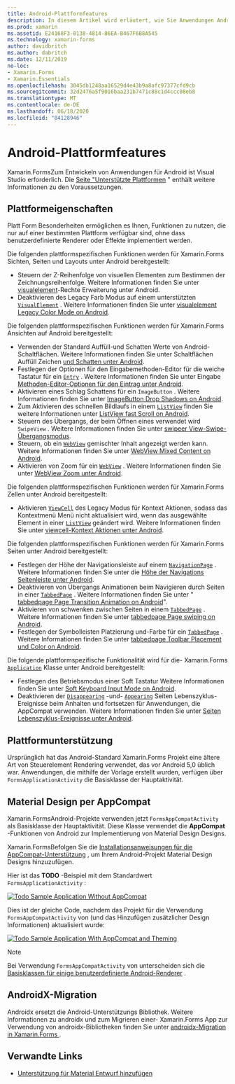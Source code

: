 ```yaml
---
title: Android-Plattformfeatures
description: In diesem Artikel wird erläutert, wie Sie Anwendungen Android-spezifische Funktionen hinzufügen Xamarin.Forms .
ms.prod: xamarin
ms.assetid: E24168F3-0138-4814-86EA-B467F6B8A545
ms.technology: xamarin-forms
author: davidbritch
ms.author: dabritch
ms.date: 12/11/2019
no-loc:
- Xamarin.Forms
- Xamarin.Essentials
ms.openlocfilehash: 3045db1248aa16529d4e43b9a8afc97377cfd9cb
ms.sourcegitcommit: 32d2476a5f9016baa231b7471c88c1d4ccc08eb8
ms.translationtype: MT
ms.contentlocale: de-DE
ms.lasthandoff: 06/18/2020
ms.locfileid: "84128946"
---
```

# <a name="android-platform-features"></a>Android-Plattformfeatures

Xamarin.FormsZum Entwickeln von Anwendungen für Android ist Visual Studio erforderlich. Die [Seite "Unterstützte Plattformen](~/get-started/supported-platforms.md) " enthält weitere Informationen zu den Voraussetzungen.

## <a name="platform-specifics"></a>Plattformeigenschaften

Platt Form Besonderheiten ermöglichen es Ihnen, Funktionen zu nutzen, die nur auf einer bestimmten Plattform verfügbar sind, ohne dass benutzerdefinierte Renderer oder Effekte implementiert werden.

Die folgenden plattformspezifischen Funktionen werden für Xamarin.Forms Sichten, Seiten und Layouts unter Android bereitgestellt:

- Steuern der Z-Reihenfolge von visuellen Elementen zum Bestimmen der Zeichnungsreihenfolge. Weitere Informationen finden Sie unter [visualelement](visualelement-elevation.md)-Rechte Erweiterung unter Android.
- Deaktivieren des Legacy Farb Modus auf einem unterstützten [`VisualElement`](xref:Xamarin.Forms.VisualElement) . Weitere Informationen finden Sie unter [visualelement Legacy Color Mode on Android](legacy-color-mode.md).

Die folgenden plattformspezifischen Funktionen werden für Xamarin.Forms Ansichten auf Android bereitgestellt:

- Verwenden der Standard Auffüll-und Schatten Werte von Android-Schaltflächen. Weitere Informationen finden Sie unter Schaltflächen Auffüll Zeichen [und Schatten unter Android](button-padding-shadow.md).
- Festlegen der Optionen für den Eingabemethoden-Editor für die weiche Tastatur für ein [`Entry`](xref:Xamarin.Forms.Entry) . Weitere Informationen finden Sie unter Eingabe [Methoden-Editor-Optionen für den Eintrag unter Android](entry-ime-options.md).
- Aktivieren eines Schlag Schattens für ein `ImageButton` . Weitere Informationen finden Sie unter [ImageButton Drop Shadows on Android](imagebutton-drop-shadow.md).
- Zum Aktivieren des schnellen Bildlaufs in einem [`ListView`](xref:Xamarin.Forms.ListView) finden Sie weitere Informationen unter [ListView fast Scroll on Android](listview-fast-scrolling.md).
- Steuern des Übergangs, der beim Öffnen eines verwendet wird `SwipeView` . Weitere Informationen finden Sie unter [swipeer View-Swipe-Übergangsmodus](swipeview-swipetransitionmode.md).
- Steuern, ob ein [`WebView`](xref:Xamarin.Forms.WebView) gemischter Inhalt angezeigt werden kann. Weitere Informationen finden Sie unter [WebView Mixed Content on Android](webview-mixed-content.md).
- Aktivieren von Zoom für ein [`WebView`](xref:Xamarin.Forms.WebView) . Weitere Informationen finden Sie unter [WebView Zoom unter Android](webview-zoom-controls.md).

Die folgenden plattformspezifischen Funktionen werden für Xamarin.Forms Zellen unter Android bereitgestellt:

- Aktivieren [`ViewCell`](xref:Xamarin.Forms.ViewCell) des Legacy Modus für Kontext Aktionen, sodass das Kontextmenü Menü nicht aktualisiert wird, wenn das ausgewählte Element in einer [`ListView`](xref:Xamarin.Forms.ListView) geändert wird. Weitere Informationen finden Sie unter [viewcell-Kontext Aktionen unter Android](viewcell-context-actions.md).

Die folgenden plattformspezifischen Funktionen werden für Xamarin.Forms Seiten unter Android bereitgestellt:

- Festlegen der Höhe der Navigationsleiste auf einem [`NavigationPage`](xref:Xamarin.Forms.NavigationPage) . Weitere Informationen finden Sie unter die [Höhe der Navigations Seitenleiste unter Android](navigationpage-bar-height.md).
- Deaktivieren von Übergangs Animationen beim Navigieren durch Seiten in einer [`TabbedPage`](xref:Xamarin.Forms.TabbedPage) . Weitere Informationen finden Sie unter " [tabbedpage Page Transition Animation on Android](tabbedpage-transition-animations.md)".
- Aktivieren von schwenken zwischen Seiten in einem [`TabbedPage`](xref:Xamarin.Forms.TabbedPage) . Weitere Informationen finden Sie unter [tabbedpage Page swiping on Android](tabbedpage-page-swiping.md).
- Festlegen der Symbolleisten Platzierung und-Farbe für ein [`TabbedPage`](xref:Xamarin.Forms.TabbedPage) . Weitere Informationen finden Sie unter [tabbedpage Toolbar Placement und Color on Android](tabbedpage-toolbar-placement-color.md).

Die folgende plattformspezifische Funktionalität wird für die- Xamarin.Forms [`Application`](xref:Xamarin.Forms.Application) Klasse unter Android bereitgestellt:

- Festlegen des Betriebsmodus einer Soft Tastatur Weitere Informationen finden Sie unter [Soft Keyboard Input Mode on Android](soft-keyboard-input-mode.md).
- Deaktivieren der [`Disappearing`](xref:Xamarin.Forms.Page.Appearing) -und- [`Appearing`](xref:Xamarin.Forms.Page.Appearing) Seiten Lebenszyklus-Ereignisse beim Anhalten und fortsetzen für Anwendungen, die AppCompat verwenden. Weitere Informationen finden Sie unter [Seiten Lebenszyklus-Ereignisse unter Android](page-lifecycle-events.md).

## <a name="platform-support"></a>Plattformunterstützung

Ursprünglich hat das Android-Standard Xamarin.Forms Projekt eine ältere Art von Steuerelement Rendering verwendet, das vor Android 5,0 üblich war. Anwendungen, die mithilfe der Vorlage erstellt wurden, verfügen über `FormsApplicationActivity` die Basisklasse der Hauptaktivität.

## <a name="material-design-via-appcompat"></a>Material Design per AppCompat

Xamarin.FormsAndroid-Projekte verwenden jetzt `FormsAppCompatActivity` als Basisklasse der Hauptaktivität. Diese Klasse verwendet die **AppCompat** -Funktionen von Android zur Implementierung von Material Design Designs.

Xamarin.FormsBefolgen Sie die [Installationsanweisungen für die AppCompat-Unterstützung](appcompat-material-design.md) , um Ihrem Android-Projekt Material Design Designs hinzuzufügen.

Hier ist das **TODO** -Beispiel mit dem Standardwert `FormsApplicationActivity` :

[![](images/before-appcompat-sml.png "Todo Sample Application Without AppCompat")](images/before-appcompat.png#lightbox "Todo Sample Application Without AppCompat")

Dies ist der gleiche Code, nachdem das Projekt für die Verwendung `FormsAppCompatActivity` von (und das Hinzufügen zusätzlicher Design Informationen) aktualisiert wurde:

[![](images/post-appcompat-sml.png "Todo Sample Application With AppCompat and Theming")](images/post-appcompat.png#lightbox "Todo Sample Application With AppCompat and Theming")

> [!NOTE]
> Bei Verwendung `FormsAppCompatActivity` von unterscheiden sich die [Basisklassen für einige benutzerdefinierte Android-Renderer](~/xamarin-forms/app-fundamentals/custom-renderer/renderers.md) .

## <a name="androidx-migration"></a>AndroidX-Migration

Androidx ersetzt die Android-Unterstützungs Bibliothek. Weitere Informationen zu androidx und zum Migrieren einer- Xamarin.Forms App zur Verwendung von androidx-Bibliotheken finden Sie unter [androidx-Migration in Xamarin.Forms ](~/xamarin-forms/platform/android/androidx-migration.md).

## <a name="related-links"></a>Verwandte Links

- [Unterstützung für Material Entwurf hinzufügen](appcompat-material-design.md)
